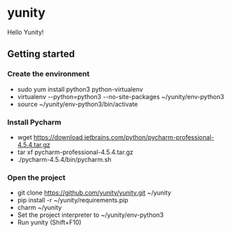 # yunity
Hello Yunity!

## Getting started

### Create the environment
- sudo yum install python3 python-virtualenv
- virtualenv --python=python3 --no-site-packages ~/yunity/env-python3
- source ~/yunity/env-python3/bin/activate

### Install Pycharm
- wget https://download.jetbrains.com/python/pycharm-professional-4.5.4.tar.gz
- tar xf pycharm-professional-4.5.4.tar.gz
- ./pycharm-4.5.4/bin/pycharm.sh

### Open the project
- git clone https://github.com/yunity/yunity.git ~/yunity
- pip install -r ~/yunity/requirements.pip
- charm ~/yunity
- Set the project interpreter to ~/yunity/env-python3
- Run yunity (Shift+F10)

